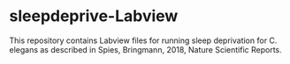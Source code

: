 # sleepdeprive-Labview
This repository contains Labview files for running sleep deprivation for C. elegans as described in Spies, Bringmann, 2018, Nature Scientific Reports.
